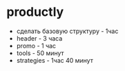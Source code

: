 # productly

- сделать базовую структуру - 1час
- header - 3 часа
- promo - 1 час
- tools - 50 минут
- strategies - 1час 40 минут